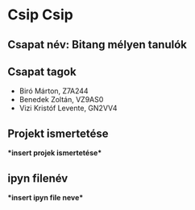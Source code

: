 # Csip Csip
## Csapat név: Bitang mélyen tanulók
## Csapat tagok
- Biró Márton, Z7A244
- Benedek Zoltán, VZ9AS0
- Vizi Kristóf Levente, GN2VV4
## Projekt ismertetése
**\*insert projek ismertetése\***
## ipyn filenév
**\*insert ipyn file neve\***
